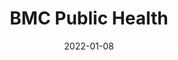 ---
date: 2022-01-08
##
title:    BMC Public Health 
## Titel der Publikation, beispielweise The Lancet.
##
authors: 'Dallolio, L, Marini, S, Masini, A, et al. '
##
status:   default
##
en:
  subtitle:   'The impact of COVID-19 on physical activity behaviour in Italian primary school children: a comparison before and during pandemic considering gender differences'
  ##
  description: 'The World Health Organization stated an average of 60 min of Moderate to Vigorous Physical Activity (MVPA) that children should accumulate every day. Nevertheless physical inactivity is growing and, due to restrictions imposed during pandemic, PA levels of children might be more negatively affected. The study aimed to analyse the impact of COVID-19 on the PA of an Italian sample of primary school children by comparing it before and during COVID-19 considering gender differences. A pre-post analysis (October 2019–January 2021) was conducted using a randomized sample (N = 77) from the I-MOVE study settled in an Italian primary school. Both objective (Actigraph accelerometers) and self-reported (PAQ-c questionnaires) assessments of PA were performed. Changes were compared using T-Student and Chi-Square test. Gender differences were calculated using Anova. Weekly and daily minutes time spent in MVPA significantly decreased respectively by − 30.59 ± 120.87 and − 15.32 ± 16.21 from before to during pandemic while the weekly time spent in sedentary behaviour increased (+ 1196.01 ± 381.49). PAQ-c scores followed the same negative trend (− 0.87 ± 0.72). Boys seem to have suffered more than girls from the imposed restrictions. These findings outline the need for strategies to promote PA and reduce sedentary behaviours in children to prevent COVID-19 restriction long-term effects.'
  ## 
  tags:    [COVID-19, Physical inactivity, Children, Accelerometer, Sedentary behaviour]
## 
de: 
  ##
  subtitle:   'Die Auswirkungen von COVID-19 auf das Bewegungsverhalten italienischer Grundschulkinder: ein Vergleich vor und während der Pandemie unter Berücksichtigung geschlechtsspezifischer Unterschiede'
  ##
  description: 'Die Weltgesundheitsorganisation gibt an, dass Kinder täglich durchschnittlich 60 Minuten mäßige bis starke körperliche Aktivität (MVPA) ausüben sollten. Dennoch nimmt die körperliche Inaktivität zu, und aufgrund der Einschränkungen, die während einer Pandemie auferlegt werden, könnte das PA-Niveau von Kindern stärker beeinträchtigt werden. Ziel der Studie war es, die Auswirkungen von COVID-19 auf die körperliche Aktivität einer italienischen Stichprobe von Grundschulkindern zu analysieren, indem diese vor und während COVID-19 unter Berücksichtigung von Geschlechterunterschieden verglichen wurde. Es wurde eine Prä-Post-Analyse (Oktober 2019-Januar 2021) mit einer randomisierten Stichprobe (N = 77) aus der I-MOVE-Studie durchgeführt, die in einer italienischen Grundschule angesiedelt war. Es wurden sowohl objektive (Actigraph-Beschleunigungsmesser) als auch selbstberichtete (PAQ-c-Fragebögen) Bewertungen der PA durchgeführt. Die Veränderungen wurden mittels T-Student und Chi-Quadrat-Test verglichen. Geschlechtsspezifische Unterschiede wurden mittels Anova berechnet. Die wöchentliche und die tägliche Zeit, die in MVPA verbracht wurde, verringerte sich signifikant um - 30,59 ± 120,87 bzw. - 15,32 ± 16,21 Minuten vor und während der Pandemie, während die wöchentliche Zeit, die in sitzender Tätigkeit verbracht wurde, anstieg (+ 1196,01 ± 381,49). Die PAQ-c-Werte folgten demselben negativen Trend (- 0,87 ± 0,72). Jungen scheinen stärker unter den auferlegten Einschränkungen gelitten zu haben als Mädchen. Diese Ergebnisse verdeutlichen die Notwendigkeit von Strategien zur Förderung der körperlichen Betätigung und zur Verringerung des sitzenden Verhaltens bei Kindern, um langfristige Auswirkungen der COVID-19-Restriktionen zu verhindern.'
  ## 
  ##
  tags:     [COVID-19, Bewegungsmangel, Kinder, Beschleunigungsmesser, sitzendes Verhalten]
##
group:  "Interventions"
##
credit:      https://doi.org/10.1186/s12889-021-12483-0
##
## 2020-09-30_10.1038_s41590-020-00808-x.md
---